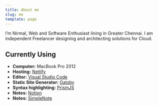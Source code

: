 ```yaml
---
title: About me
slug: me
template: page
---
```


I’m Nirmal, Web and Software Enthusiast lining in Greater Chennai. I am independent Freelancer designing and architecting solutions for Cloud.

## Currently Using

- **Computer:** MacBook Pro 2012
- **Hosting:** [Netlify](https://netlify.com)
- **Editor:** [Visual Studio Code](https://code.visualstudio.com/)
- **Static Site Generator:** [Gatsby](https://gatsbyjs.org)
- **Syntax highlighting:** [PrismJS](http://prismjs.com/)
- **Notes:** [Notion](https://notion.io/)
- **Notes:** [SimpleNote](https://simplenote.com/)

